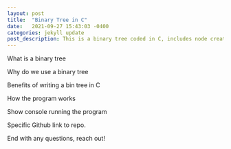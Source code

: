 ```yaml
---
layout: post
title:  "Binary Tree in C"
date:   2021-09-27 15:43:03 -0400
categories: jekyll update
post_description: This is a binary tree coded in C, includes node creation, tree building, tree display, search for node, count nodes, and tree height functions.
---
```

 What is a binary tree

 Why do we use a binary tree

 Benefits of writing a bin tree in C

 How the program works

 Show console running the program
 
 Specific Github link to repo.

 End with any questions, reach out!